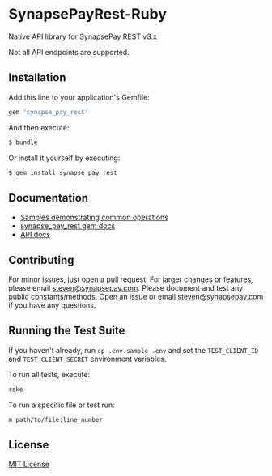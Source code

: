 # SynapsePayRest-Ruby

Native API library for SynapsePay REST v3.x

Not all API endpoints are supported.

## Installation

Add this line to your application's Gemfile:

```ruby
gem 'synapse_pay_rest'
```

And then execute:

```bash
$ bundle
```

Or install it yourself by executing:

```bash
$ gem install synapse_pay_rest
```

## Documentation

- [Samples demonstrating common operations](samples.md)
- [synapse_pay_rest gem docs](http://www.rubydoc.info/github/synapsepay/SynapsePayRest-Ruby)
- [API docs](http://docs.synapsepay.com/v3.1)

## Contributing

For minor issues, just open a pull request. For larger changes or features, please email steven@synapsepay.com. Please document and test any public constants/methods. Open an issue or email steven@synapsepay.com if you have any questions.

## Running the Test Suite

If you haven't already, run `cp .env.sample .env` and set the `TEST_CLIENT_ID` and `TEST_CLIENT_SECRET` environment variables.

To run all tests, execute:

```bash
rake
```

To run a specific file or test run:

```bash
m path/to/file:line_number
```

## License

[MIT License](LICENSE)
